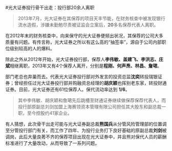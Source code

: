 #光大证券投行骨干出走：投行部20余人离职
>2013年7月，光大证券在其保荐的项目天丰节能，在财务核查中被发现银行流水造假，涉嫌未勤勉尽责被证监会立案后，**20**多名保荐代表人离职。

在2012年末的财务核查中，向来保守的光大证券便频出状况，其保荐的公司大多质量有问题。有传言称，光大证券之所以有这么高的“抽签率”，源自于公司内部职位级别较高的人的爆料。

除此之外从2012年开始，光大证券投行部，保荐人**李伟敏、盖建飞、李洪志、庄斌**相继离职，2013年又有4个保荐人离开，分别是**程刚、何声焘、林昌、詹珺**。

部门老总也弃巢而去。代表光大证券投行部对外发言的投资总监**沈奕**转投瑞银证券；曾经担任过光大证券投行部并购融资总经理的**胡庆颖**也挥别老东家，转投财通证券。目前，光大证券还有61位保荐人。保代流动率达到 **1/6**。

>其中李伟敏、胡庆颖和詹珺先后跳槽至财通证券继续做保荐保荐代表人，而投行部原副总刘剑加盟上海赛领资本管理有限公司担任其大股东和副总裁一职，至今控股约41家企业。

有人猜想，此次骨干出走可能与光大证券副总裁**熊国兵**从分管风险管理部的位置调至分管投行部门有关，而工作了四年、为投行业务打下良好基础的原副总裁**刘剑**被调岗，此后大量良莠不齐的保荐项目出现在光大证券中，并且熊对保代人员的薪酬标准进行了大量改动，从而导致了一系列问题。

